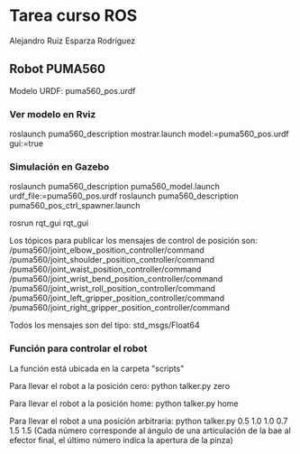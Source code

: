 # Tarea curso ROS
Alejandro Ruiz Esparza Rodríguez

## Robot PUMA560

Modelo URDF: puma560_pos.urdf

### Ver modelo en Rviz

roslaunch puma560_description mostrar.launch model:=puma560_pos.urdf gui:=true

### Simulación en Gazebo

roslaunch puma560_description puma560_model.launch urdf_file:=puma560_pos.urdf
roslaunch puma560_description puma560_pos_ctrl_spawner.launch

rosrun rqt_gui rqt_gui

Los tópicos para publicar los mensajes de control de posición son:
/puma560/joint_elbow_position_controller/command
/puma560/joint_shoulder_position_controller/command
/puma560/joint_waist_position_controller/command
/puma560/joint_wrist_bend_position_controller/command
/puma560/joint_wrist_roll_position_controller/command
/puma560/joint_left_gripper_position_controller/command
/puma560/joint_right_gripper_position_controller/command

Todos los mensajes son del tipo: std_msgs/Float64

### Función para controlar el robot

La función está ubicada en la carpeta "scripts"

Para llevar el robot a la posición cero:
python talker.py zero

Para llevar el robot a la posición home:
python talker.py home

Para llevar el robot a una posición arbitraria:
python talker.py 0.5 1.0 1.0 0.7 1.5 1.5
(Cada número corresponde al ángulo de una articulación de la bae al efector final, el último número indica la apertura de la pinza)
